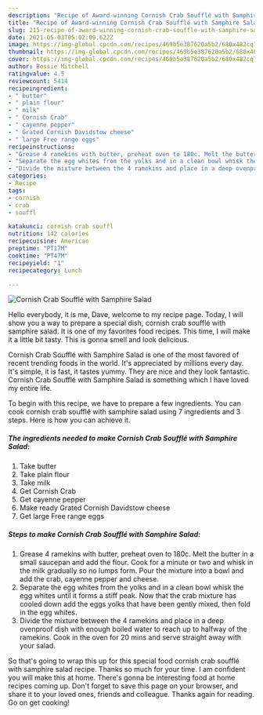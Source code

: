 ```yaml
---
description: "Recipe of Award-winning Cornish Crab Soufflé with Samphire Salad"
title: "Recipe of Award-winning Cornish Crab Soufflé with Samphire Salad"
slug: 215-recipe-of-award-winning-cornish-crab-souffle-with-samphire-salad
date: 2021-05-03T05:02:00.622Z
image: https://img-global.cpcdn.com/recipes/469b5e387620a5b2/680x482cq70/cornish-crab-souffle-with-samphire-salad-recipe-main-photo.jpg
thumbnail: https://img-global.cpcdn.com/recipes/469b5e387620a5b2/680x482cq70/cornish-crab-souffle-with-samphire-salad-recipe-main-photo.jpg
cover: https://img-global.cpcdn.com/recipes/469b5e387620a5b2/680x482cq70/cornish-crab-souffle-with-samphire-salad-recipe-main-photo.jpg
author: Bessie Mitchell
ratingvalue: 4.5
reviewcount: 5414
recipeingredient:
- " butter"
- " plain flour"
- " milk"
- " Cornish Crab"
- " cayenne pepper"
- " Grated Cornish Davidstow cheese"
- " large Free range eggs"
recipeinstructions:
- "Grease 4 ramekins with butter, preheat oven to 180c. Melt the butter in a small saucepan and add the flour. Cook for a minute or two and whisk in the milk gradually so no lumps form. Pour the mixture into a bowl and add the crab, cayenne pepper and cheese."
- "Separate the egg whites from the yolks and in a clean bowl whisk the egg whites until it forms a stiff peak. Now that the crab mixture has cooled down add the eggs yolks that have been gently mixed, then fold in the egg whites."
- "Divide the mixture between the 4 ramekins and place in a deep ovenproof dish with enough boiled water to reach up to halfway of the ramekins. Cook in the oven for 20 mins and serve straight away with your salad."
categories:
- Recipe
tags:
- cornish
- crab
- souffl

katakunci: cornish crab souffl 
nutrition: 142 calories
recipecuisine: American
preptime: "PT17M"
cooktime: "PT47M"
recipeyield: "1"
recipecategory: Lunch

---
```



![Cornish Crab Soufflé with Samphire Salad](https://img-global.cpcdn.com/recipes/469b5e387620a5b2/680x482cq70/cornish-crab-souffle-with-samphire-salad-recipe-main-photo.jpg)

Hello everybody, it is me, Dave, welcome to my recipe page. Today, I will show you a way to prepare a special dish, cornish crab soufflé with samphire salad. It is one of my favorites food recipes. This time, I will make it a little bit tasty. This is gonna smell and look delicious.



Cornish Crab Soufflé with Samphire Salad is one of the most favored of recent trending foods in the world. It's appreciated by millions every day. It's simple, it is fast, it tastes yummy. They are nice and they look fantastic. Cornish Crab Soufflé with Samphire Salad is something which I have loved my entire life.


To begin with this recipe, we have to prepare a few ingredients. You can cook cornish crab soufflé with samphire salad using 7 ingredients and 3 steps. Here is how you can achieve it.

<!--inarticleads1-->

##### The ingredients needed to make Cornish Crab Soufflé with Samphire Salad:

1. Take  butter
1. Take  plain flour
1. Take  milk
1. Get  Cornish Crab
1. Get  cayenne pepper
1. Make ready  Grated Cornish Davidstow cheese
1. Get  large Free range eggs




<!--inarticleads2-->

##### Steps to make Cornish Crab Soufflé with Samphire Salad:

1. Grease 4 ramekins with butter, preheat oven to 180c. Melt the butter in a small saucepan and add the flour. Cook for a minute or two and whisk in the milk gradually so no lumps form. Pour the mixture into a bowl and add the crab, cayenne pepper and cheese.
1. Separate the egg whites from the yolks and in a clean bowl whisk the egg whites until it forms a stiff peak. Now that the crab mixture has cooled down add the eggs yolks that have been gently mixed, then fold in the egg whites.
1. Divide the mixture between the 4 ramekins and place in a deep ovenproof dish with enough boiled water to reach up to halfway of the ramekins. Cook in the oven for 20 mins and serve straight away with your salad.




So that's going to wrap this up for this special food cornish crab soufflé with samphire salad recipe. Thanks so much for your time. I am confident you will make this at home. There's gonna be interesting food at home recipes coming up. Don't forget to save this page on your browser, and share it to your loved ones, friends and colleague. Thanks again for reading. Go on get cooking!
